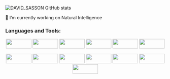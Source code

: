 ![DAVID_SASSON GitHub stats](https://github-readme-stats.vercel.app/api?username=DavidSasson22&show_icons=true&theme=tokyonight)


🔭  I’m currently working on Natural Intelligence 



### Languages and Tools:
<p align="center">
  <img src="https://img.shields.io/badge/-HTML5-informational?style=flat&logo=html5&logoColor=white&color=ff7c58" width="80" height="30">
  <img src="https://img.shields.io/badge/-CSS3-informational?style=flat&logo=css3&logoColor=white&color=1572B6"  width="80" height="30">
  <img src="https://img.shields.io/badge/-Sass-informational?style=flat&logo=sass&logoColor=white&color=CC6699"  width="80" height="30">
  <img src="https://img.shields.io/badge/-Javascript-informational?style=flat&logo=javascript&logoColor=white&color=F7DF1E"  width="80" height="30">
  <img src ="https://img.shields.io/badge/TypeScript-007ACC?style=for-the-badge&logo=typescript&logoColor=white"  width="80" height="30">
  <img src="https://img.shields.io/badge/React-20232A?style=for-the-badge&logo=react&logoColor=61DAFB"  width="80" height="30">
  </p>
  <p align="center">
  <img src="https://img.shields.io/badge/React_Native-20232A?style=for-the-badge&logo=react&logoColor=61DAFB"  width="80" height="30">
  <img src="https://img.shields.io/badge/-Redux-informational?style=flat&logo=redux&logoColor=white&color=764ABC"  width="80" height="30">
  <img src="https://img.shields.io/badge/-NodeJS-informational?style=flat&logo=node.js&logoColor=white&color=339933"  width="80" height="30">
  <img src="https://img.shields.io/badge/-MongoDB-informational?style=flat&logo=mongodb&logoColor=white&color=47A248"  width="80" height="30">
  <img src="https://img.shields.io/badge/-Express-informational?style=flat&logo=ubuntu&logoColor=white&color=E95420"  width="80" height="30">
  <img src="https://img.shields.io/badge/Python-14354C?style=for-the-badge&logo=python&logoColor=white"  width="80" height="30">  
  <img src="https://img.shields.io/badge/-Postman-informational?style=flat&logo=Adobe%20Photoshop&logoColor=white&color=31A8FF"  width="80" height="30">
</p>
  



<!--
**DavidSasson22/DavidSasson22** is a ✨ _special_ ✨ repository because its `README.md` (this file) appears on your GitHub profile.

Here are some ideas to get you started:

- 🔭 I’m currently working on Appleseeds academy
- 🌱 I’m currently learning Web developement
- 👯 I’m looking to collaborate on ...
- 🤔 I’m looking for help with ...
- 💬 Ask me about ...
- 📫 How to reach me: ...
- 😄 Pronouns: ...
- ⚡ Fun fact: ...
-->
